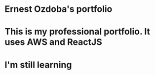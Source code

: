 # Ernest Ozdoba's portfolio

# This is my professional portfolio. It uses AWS and ReactJS
# I'm still learning
